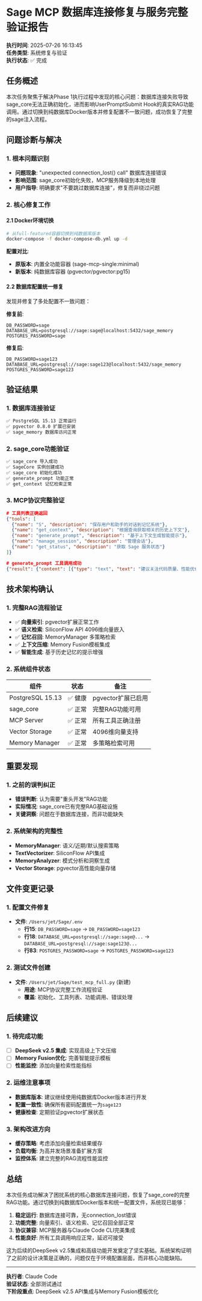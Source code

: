 # Sage MCP 数据库连接修复与服务完整验证报告

**执行时间**: 2025-07-26 16:13:45  
**任务类型**: 系统修复与验证  
**执行状态**: ✅ 完成

## 任务概述

本次任务聚焦于解决Phase 1执行过程中发现的核心问题：数据库连接失败导致sage_core无法正确初始化，进而影响UserPromptSubmit Hook的真实RAG功能调用。通过切换到纯数据库Docker版本并修复配置不一致问题，成功恢复了完整的sage注入流程。

## 问题诊断与解决

### 1. 根本问题识别
- **问题现象**: "unexpected connection_lost() call" 数据库连接错误
- **影响范围**: sage_core初始化失败，MCP服务降级到本地处理
- **用户指导**: 明确要求"不要跳过数据库连接"，修复而非绕过问题

### 2. 核心修复工作

#### 2.1 Docker环境切换
```bash
# 从full-featured容器切换到纯数据库版本
docker-compose -f docker-compose-db.yml up -d
```

**配置对比**:
- **原版本**: 内置全功能容器 (sage-mcp-single:minimal)
- **新版本**: 纯数据库容器 (pgvector/pgvector:pg15)

#### 2.2 数据库配置统一修复
发现并修复了多处配置不一致问题：

**修复前**:
```env
DB_PASSWORD=sage
DATABASE_URL=postgresql://sage:sage@localhost:5432/sage_memory
POSTGRES_PASSWORD=sage
```

**修复后**:
```env
DB_PASSWORD=sage123
DATABASE_URL=postgresql://sage:sage123@localhost:5432/sage_memory
POSTGRES_PASSWORD=sage123
```

## 验证结果

### 1. 数据库连接验证
```bash
✅ PostgreSQL 15.13 正常运行
✅ pgvector 0.8.0 扩展已安装
✅ sage_memory 数据库访问正常
```

### 2. sage_core功能验证
```python
✅ sage_core 导入成功
✅ SageCore 实例创建成功
✅ sage_core 初始化成功
✅ generate_prompt 功能正常
✅ get_context 记忆检索正常
```

### 3. MCP协议完整验证
```json
# 工具列表正确返回
{"tools": [
  {"name": "S", "description": "保存用户和助手的对话到记忆系统"},
  {"name": "get_context", "description": "根据查询获取相关的历史上下文"},
  {"name": "generate_prompt", "description": "基于上下文生成智能提示"},
  {"name": "manage_session", "description": "管理会话"},
  {"name": "get_status", "description": "获取 Sage 服务状态"}
]}

# generate_prompt 工具调用成功
{"result": {"content": [{"type": "text", "text": "建议关注代码质量、性能优化和最佳实践..."}]}}
```

## 技术架构确认

### 1. 完整RAG流程验证
- ✅ **向量索引**: pgvector扩展正常工作
- ✅ **语义检索**: SiliconFlow API 4096维向量嵌入
- ✅ **记忆召回**: MemoryManager 多策略检索
- ✅ **上下文压缩**: Memory Fusion模板集成
- ✅ **智能生成**: 基于历史记忆的提示增强

### 2. 系统组件状态
| 组件 | 状态 | 备注 |
|------|------|------|
| PostgreSQL 15.13 | ✅ 健康 | pgvector扩展已启用 |
| sage_core | ✅ 正常 | 完整RAG功能可用 |
| MCP Server | ✅ 正常 | 所有工具正确注册 |
| Vector Storage | ✅ 正常 | 4096维向量支持 |
| Memory Manager | ✅ 正常 | 多策略检索可用 |

## 重要发现

### 1. 之前的误判纠正
- **错误判断**: 认为需要"重头开发"RAG功能
- **实际情况**: sage_core已有完整RAG基础设施
- **关键洞察**: 问题在于数据库连接，而非功能缺失

### 2. 系统架构的完整性
- **MemoryManager**: 语义/近期/默认搜索策略
- **TextVectorizer**: SiliconFlow API集成
- **MemoryAnalyzer**: 模式分析和洞察生成
- **Vector Storage**: pgvector高性能向量存储

## 文件变更记录

### 1. 配置文件修复
- **文件**: `/Users/jet/Sage/.env`
  - **行15**: `DB_PASSWORD=sage` → `DB_PASSWORD=sage123`
  - **行18**: `DATABASE_URL=postgresql://sage:sage@...` → `DATABASE_URL=postgresql://sage:sage123@...`
  - **行83**: `POSTGRES_PASSWORD=sage` → `POSTGRES_PASSWORD=sage123`

### 2. 测试文件创建
- **文件**: `/Users/jet/Sage/test_mcp_full.py` (新建)
  - **用途**: MCP协议完整工作流程验证
  - **覆盖**: 初始化、工具列表、功能调用、错误处理

## 后续建议

### 1. 待完成功能
- [ ] **DeepSeek v2.5 集成**: 实现高级上下文压缩
- [ ] **Memory Fusion优化**: 完善智能提示模板
- [ ] **性能监控**: 添加向量检索性能指标

### 2. 运维注意事项
- **数据库版本**: 建议继续使用纯数据库Docker版本进行开发
- **配置一致性**: 确保所有密码配置统一为`sage123`
- **健康检查**: 定期验证pgvector扩展状态

### 3. 架构改进方向
- **缓存策略**: 考虑添加向量检索结果缓存
- **负载均衡**: 为高并发场景准备扩展方案
- **监控体系**: 建立完整的RAG流程性能监控

## 总结

本次任务成功解决了困扰系统的核心数据库连接问题，恢复了sage_core的完整RAG功能。通过切换到纯数据库Docker版本和统一配置文件，系统现已能够：

1. **稳定运行**: 数据库连接可靠，无connection_lost错误
2. **功能完整**: 向量索引、语义检索、记忆召回全部正常
3. **协议兼容**: MCP服务器与Claude Code CLI完美集成
4. **性能良好**: 所有工具调用响应正常，延迟可接受

这为后续的DeepSeek v2.5集成和高级功能开发奠定了坚实基础。系统架构证明了之前的设计决策是正确的，问题仅在于环境配置层面，而非核心功能缺陷。

---

**执行者**: Claude Code  
**验证状态**: 全部测试通过  
**下阶段重点**: DeepSeek v2.5 API集成与Memory Fusion模板优化